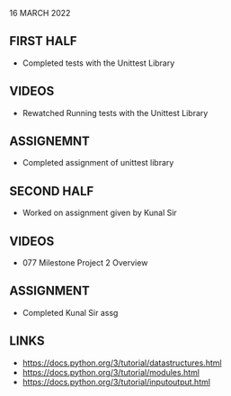 16 MARCH 2022

## FIRST HALF

- Completed tests with the Unittest Library

## VIDEOS

- Rewatched Running tests with the Unittest Library

## ASSIGNEMNT

- Completed assignment of unittest library


## SECOND HALF

- Worked on assignment given by Kunal Sir


## VIDEOS

- 077 Milestone Project 2 Overview

## ASSIGNMENT

- Completed Kunal Sir assg

## LINKS

- https://docs.python.org/3/tutorial/datastructures.html
- https://docs.python.org/3/tutorial/modules.html
- https://docs.python.org/3/tutorial/inputoutput.html